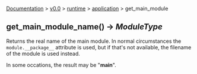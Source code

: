 [Documentation](/docs/documentation.md) >
 [v0.0](/docs/0.0/version.md) >
  [runtime](/docs/0.0/runtime/module.md) >
   [application](/docs/0.0/runtime/application/module.md) >
    get_main_module

## get_main_module_name() -> _ModuleType_

Returns the real name of the main module. In normal circumstances the `module.__package__` attribute is used, but if that's not available, the filename of the module is used instead.

In some occations, the result may be "__main__".